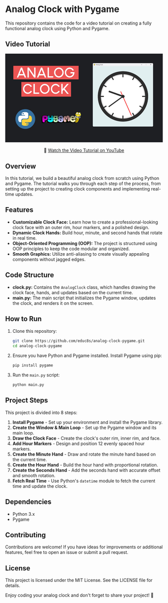 # Analog Clock with Pygame

This repository contains the code for a video tutorial on creating a fully functional analog clock using Python and Pygame.

## Video Tutorial

<p align="center">
  <img src="preview.jpg" alt="Analog Clock Preview" width="960">
</p>

<p align="center">
🎥 <a href="https://youtu.be/EnOoiqQxruU">Watch the Video Tutorial on YouTube</a>
</p>

## Overview

In this tutorial, we build a beautiful analog clock from scratch using Python and Pygame. The tutorial walks you through each step of the process, from setting up the project to creating clock components and implementing real-time updates.

## Features

- **Customizable Clock Face:** Learn how to create a professional-looking clock face with an outer rim, hour markers, and a polished design.
- **Dynamic Clock Hands:** Build hour, minute, and second hands that rotate in real time.
- **Object-Oriented Programming (OOP):** The project is structured using OOP principles to keep the code modular and organized.
- **Smooth Graphics:** Utilize anti-aliasing to create visually appealing components without jagged edges.

## Code Structure

- **clock.py:** Contains the `AnalogClock` class, which handles drawing the clock face, hands, and updates based on the current time.
- **main.py:** The main script that initializes the Pygame window, updates the clock, and renders it on the screen.

## How to Run

1. Clone this repository:
   ```bash
   git clone https://github.com/educ8s/analog-clock-pygame.git
   cd analog-clock-pygame
   ```

2. Ensure you have Python and Pygame installed. Install Pygame using pip:
   ```bash
   pip install pygame
   ```

3. Run the `main.py` script:
   ```bash
   python main.py
   ```

## Project Steps

This project is divided into 8 steps:
1. **Install Pygame** - Set up your environment and install the Pygame library.
2. **Create the Window & Main Loop** - Set up the Pygame window and its main loop.
3. **Draw the Clock Face** - Create the clock's outer rim, inner rim, and face.
4. **Add Hour Markers** - Design and position 12 evenly spaced hour markers.
5. **Create the Minute Hand** - Draw and rotate the minute hand based on the current time.
6. **Create the Hour Hand** - Build the hour hand with proportional rotation.
7. **Create the Seconds Hand** - Add the seconds hand with accurate offset and smooth rotation.
8. **Fetch Real Time** - Use Python's `datetime` module to fetch the current time and update the clock.

## Dependencies

- Python 3.x
- Pygame

## Contributing

Contributions are welcome! If you have ideas for improvements or additional features, feel free to open an issue or submit a pull request.

## License

This project is licensed under the MIT License. See the LICENSE file for details.

Enjoy coding your analog clock and don't forget to share your project! 🚀
